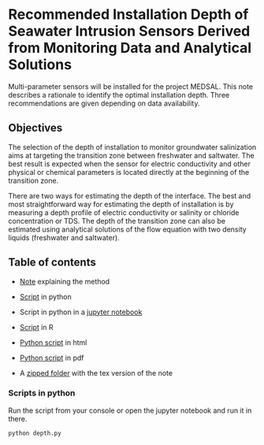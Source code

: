 # Recommended Installation Depth of Seawater Intrusion Sensors Derived from Monitoring Data and Analytical Solutions

Multi-parameter sensors will be installed for the project MEDSAL. This note describes a rationale to identify the optimal installation depth. Three recommendations are given depending on data availability.

## Objectives

The selection of the depth of installation to monitor groundwater salinization aims at targeting the transition zone between freshwater and saltwater. The best result is expected when the sensor for electric conductivity and other physical or chemical parameters is located directly at the beginning of the transition zone.

There are two ways for estimating the depth of the interface. The best and most straightforward way for estimating the depth of installation is by measuring a depth profile of electric conductivity or salinity or chloride concentration or TDS. The depth of the transition zone can also be estimated using analytical solutions of the flow equation with two density liquids (freshwater and saltwater).

## Table of contents

* [Note](Recommended_Installation_Depth_of_Seawater_Intrusion_Sensors_Derived_from_Monitoring_Data_and_Analytical_Solutions.pdf) explaining the method

* [Script](depth.py) in python 

* Script in python in a [jupyter notebook](depth.ipynb)

* [Script](depth.r) in R

* [Python script](depth.html) in html

* [Python script](depth.pdf) in pdf

* A [zipped folder](Recommended_Installation_Depth.zip) with the tex version of the note


### Scripts in python

Run the script from your console or open the jupyter notebook and run it in there.

```
python depth.py
```
